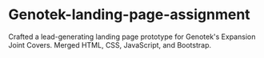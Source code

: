 # Genotek-landing-page-assignment
Crafted a lead-generating landing page prototype for Genotek's Expansion Joint Covers. Merged HTML, CSS, JavaScript, and Bootstrap.
